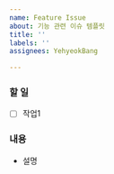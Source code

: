 ```yaml
---
name: Feature Issue
about: 기능 관련 이슈 템플릿
title: ''
labels: ''
assignees: YehyeokBang

---
```


### 할 일
- [ ] 작업1

### 내용
- 설명
